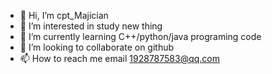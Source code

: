 - 👋 Hi, I’m cpt_Majician
- 👀 I’m interested in study new thing
- 🌱 I’m currently learning C++/python/java programing code
- 💞️ I’m looking to collaborate on github
- 📫 How to reach me email 1928787583@qq.com

<!---
TobeMagic/TobeMagic is a ✨ special ✨ repository because its `README.md` (this file) appears on your GitHub profile.
You can click the Preview link to take a look at your changes.
--->
